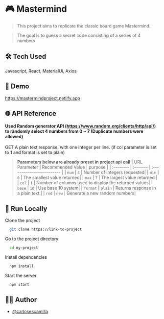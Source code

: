 
# 🎮 Mastermind

> This project aims to replicate the classic board game Mastermind.

> The goal is to guess a secret code consisting of a series of 4 numbers




## 🛠️ Tech Used

 Javascript, React, MaterialUi, Axios


## 🔗 Demo

https://mastermindproject.netlify.app


## 🌐 API Reference

#### Used Random generator API (https://www.random.org/clients/http/api/) to randomly select 4 numbers from 0 ~ 7 (Duplicate numbers were allowed)

GET A plain text response, with one integer per line. 
(if col parameter is set to 1 and format is set to plain)
>**Parameters below are already preset in project api call**
| URL Parameter | Recommended Value | purpose |
| :-------- | :------- | :------------------------- |
| `num` | `4` | Number of integers requested|
| `min` | `0` | The smallest value returned|
| `max` | `7` | The largest value returned |
| `col` | `1` | Number of columns used to display the returned values|
| `base` | `10` | Use base 10 system|
| `format` | `plain` | Returns response in a plain text.|
| `rnd` | `new` | Generate a new random numbers|


## 🚀 Run Locally

Clone the project

```bash
  git clone https://link-to-project
```

Go to the project directory

```bash
  cd my-project
```

Install dependencies

```bash
  npm install
```

Start the server

```bash
  npm start
```


## 🙋‍♂️ Author

- [@carlosescamilla](https://github.com/carlos-escamilla33)

